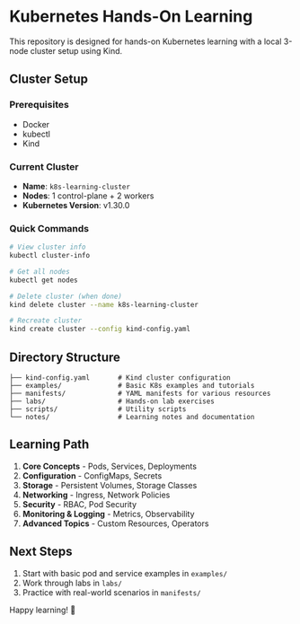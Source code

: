 # Kubernetes Hands-On Learning

This repository is designed for hands-on Kubernetes learning with a local 3-node cluster setup using Kind.

## Cluster Setup

### Prerequisites
- Docker
- kubectl
- Kind

### Current Cluster
- **Name**: `k8s-learning-cluster`
- **Nodes**: 1 control-plane + 2 workers
- **Kubernetes Version**: v1.30.0

### Quick Commands
```bash
# View cluster info
kubectl cluster-info

# Get all nodes
kubectl get nodes

# Delete cluster (when done)
kind delete cluster --name k8s-learning-cluster

# Recreate cluster
kind create cluster --config kind-config.yaml
```

## Directory Structure

```
├── kind-config.yaml       # Kind cluster configuration
├── examples/              # Basic K8s examples and tutorials
├── manifests/             # YAML manifests for various resources
├── labs/                  # Hands-on lab exercises
├── scripts/               # Utility scripts
└── notes/                 # Learning notes and documentation
```

## Learning Path

1. **Core Concepts** - Pods, Services, Deployments
2. **Configuration** - ConfigMaps, Secrets
3. **Storage** - Persistent Volumes, Storage Classes
4. **Networking** - Ingress, Network Policies
5. **Security** - RBAC, Pod Security
6. **Monitoring & Logging** - Metrics, Observability
7. **Advanced Topics** - Custom Resources, Operators

## Next Steps

1. Start with basic pod and service examples in `examples/`
2. Work through labs in `labs/`
3. Practice with real-world scenarios in `manifests/`

Happy learning! 🚀